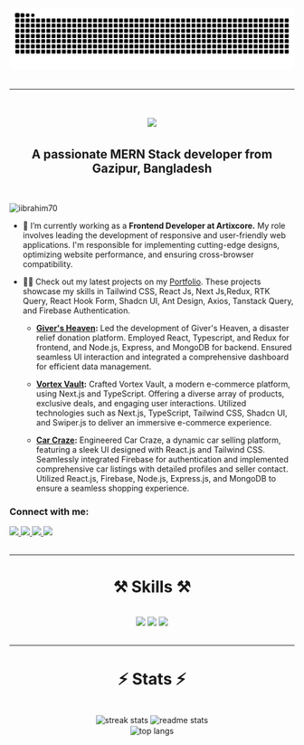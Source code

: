 <div align="center">
  <img alt="snake eating my contributions" src="https://raw.githubusercontent.com/iibrahim70/iibrahim70/output/github-contribution-grid-snake.svg" />  
</div>

<br/>
<hr/>

<!-- personal info -->
<h1 align="center">
    <img src="https://readme-typing-svg.herokuapp.com/?font=Righteous&size=35&center=true&vCenter=true&width=500&height=70&duration=4000&lines=Hi+There!+👋;+I'm+Ibrahim+Khalil!;" />
</h1>

<h2 align="center">A passionate MERN Stack developer from Gazipur, Bangladesh</h3>

<br/>

<p> <img src="https://komarev.com/ghpvc/?username=iibrahim70&label=Profile%20views&color=0e75b6&style=flat" alt="iibrahim70" /></p>

- 🔭 I’m currently working as a **Frontend Developer at Artixcore.** My role involves leading the development of responsive and user-friendly web applications. I'm responsible for implementing cutting-edge designs, optimizing website performance, and ensuring cross-browser compatibility.

- 👨‍💻 Check out my latest projects on my [Portfolio](https://iibrahim-dev.netlify.app/). These projects showcase my skills in Tailwind CSS, React Js, Next Js,Redux, RTK Query, React Hook Form, Shadcn UI, Ant Design, Axios, Tanstack Query, and Firebase Authentication.

  - **[Giver's Heaven](https://givers-heaven.netlify.app/):** Led the development of Giver's Heaven, a disaster relief donation platform. Employed React, Typescript, and Redux for frontend, and Node.js, Express, and MongoDB for backend. Ensured seamless UI interaction and integrated a comprehensive dashboard for efficient data management.

  - **[Vortex Vault](https://vortex-vault.netlify.app/):** Crafted Vortex Vault, a modern e-commerce platform, using Next.js and TypeScript. Offering a diverse array of products, exclusive deals, and engaging user interactions. Utilized technologies such as Next.js, TypeScript, Tailwind CSS, Shadcn UI, and Swiper.js to deliver an immersive e-commerce experience.

  - **[Car Craze](https://car-craze-94dda.web.app/):** Engineered Car Craze, a dynamic car selling platform, featuring a sleek UI designed with React.js and Tailwind CSS. Seamlessly integrated Firebase for authentication and implemented comprehensive car listings with detailed profiles and seller contact. Utilized React.js, Firebase, Node.js, Express.js, and MongoDB to ensure a seamless shopping experience.

<h3>Connect with me:</h3>

<div> 
  <a href="mailto:iibrahiim.dev@gmail.com">
    <img src="https://img.shields.io/badge/Gmail-D93025?style=for-the-badge&logo=gmail&logoColor=white" />
  </a>
  <a href="https://www.linkedin.com/in/iibrahim70" target="_blank">
    <img src="https://img.shields.io/badge/Linkedin-0A66C2?style=for-the-badge&logo=linkedin&logoColor=white" target="_blank" />
  </a>
  <a href="https://www.facebook.com/iibrahim70" target="_blank">
     <img src="https://img.shields.io/badge/Facebook-1877F2?style=for-the-badge&logo=facebook&logoColor=white" target="_blank" /> 
  </a>
  <a href="https://wa.me/+8801635082880" target="_blank">
     <img src="https://img.shields.io/badge/Whatsapp-25D366?style=for-the-badge&logo=whatsapp&logoColor=white" target="_blank" /> 
  </a>
</div>

<br/>
<hr/>

<!-- skills -->
<h1 align="center">⚒️ Skills ⚒️</h2>
<br/>

<div align="center">
    <img src="https://skillicons.dev/icons?i=html,css,bootstrap,tailwind,react,next,redux,firebase" />
    <img src="https://skillicons.dev/icons?i=javascript,typescript,nodejs,express,mongodb" />
    <img src="https://skillicons.dev/icons?i=npm,yarn,pnpm,figma,postman,git,github,vscode,discord" />
</div>

<br/>
<hr/>

<!-- stats -->
<h1 align="center" >⚡ Stats ⚡</h2>
<br/>

<div align=center>
  <img width=390 src="https://github-readme-streak-stats-salesp07.vercel.app/?user=iibrahim70&count_private=true&theme=react&border_radius=10" alt="streak stats"/>
  <img width=390 src="https://github-readme-stats-salesp07.vercel.app/api?username=iibrahim70&count_private=true&show_icons=true&theme=react&rank_icon=github&border_radius=10" alt="readme stats" />
  <br/>
  <img width=325 align="center" src="https://github-readme-stats-salesp07.vercel.app/api/top-langs/?username=iibrahim70&hide=HTML&langs_count=8&layout=compact&theme=react&border_radius=10&size_weight=0.5&count_weight=0.5&exclude_repo=github-readme-stats" alt="top langs" />
</div>
